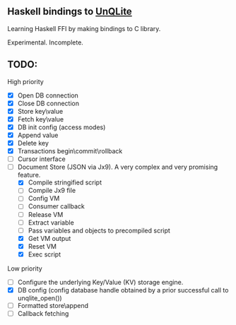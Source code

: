 ## Haskell bindings to [UnQLite](https://unqlite.org/)

  Learning Haskell FFI by making bindings to C library.
  
  Experimental. Incomplete.

## TODO:

High priority

* [x] Open DB connection
* [x] Close DB connection
* [x] Store key\value
* [x] Fetch key\value
* [x] DB init config (access modes)
* [x] Append value
* [x] Delete key
* [x] Transactions begin\commit\rollback
* [ ] Cursor interface
* [ ] Document Store (JSON via Jx9). A very complex and very promising feature.
  * [x] Compile stringified script
  * [ ] Compile Jx9 file
  * [ ] Config VM
  * [ ] Consumer callback
  * [ ] Release VM
  * [ ] Extract variable
  * [ ] Pass variables and objects to precompiled script
  * [x] Get VM output
  * [x] Reset VM
  * [x] Exec script

Low priority

* [ ] Configure the underlying Key/Value (KV) storage engine.
* [x] DB config (config database handle obtained by a prior successful call to unqlite_open())
* [ ] Formatted store\append
* [ ] Callback fetching
